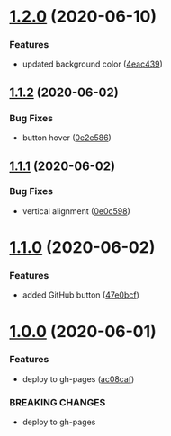 # [1.2.0](https://github.com/lewisjfoster/twitter-heart/compare/v1.1.2...v1.2.0) (2020-06-10)


### Features

* updated background color ([4eac439](https://github.com/lewisjfoster/twitter-heart/commit/4eac4390453f96c4ca549db4677145205d7b42ef))



## [1.1.2](https://github.com/lewisjfoster/twitter-heart/compare/v1.1.1...v1.1.2) (2020-06-02)


### Bug Fixes

* button hover ([0e2e586](https://github.com/lewisjfoster/twitter-heart/commit/0e2e5868109da45d35dc7ae6f0aeae333949efb4))



## [1.1.1](https://github.com/lewisjfoster/twitter-heart/compare/v1.1.0...v1.1.1) (2020-06-02)


### Bug Fixes

* vertical alignment ([0e0c598](https://github.com/lewisjfoster/twitter-heart/commit/0e0c5985cf87ba22c2946fd987a8f891cb5c37c6))



# [1.1.0](https://github.com/lewisjfoster/twitter-heart/compare/v1.0.0...v1.1.0) (2020-06-02)


### Features

* added GitHub button ([47e0bcf](https://github.com/lewisjfoster/twitter-heart/commit/47e0bcf33a88f4a8b8f387cf5101442b4c0e02ae))



# [1.0.0](https://github.com/lewisjfoster/twitter-heart/compare/v0.0.1...v1.0.0) (2020-06-01)


### Features

* deploy to gh-pages ([ac08caf](https://github.com/lewisjfoster/twitter-heart/commit/ac08cafde5cf68b1245fbdd3dd8db9e0bd293924))


### BREAKING CHANGES

* deploy to gh-pages



